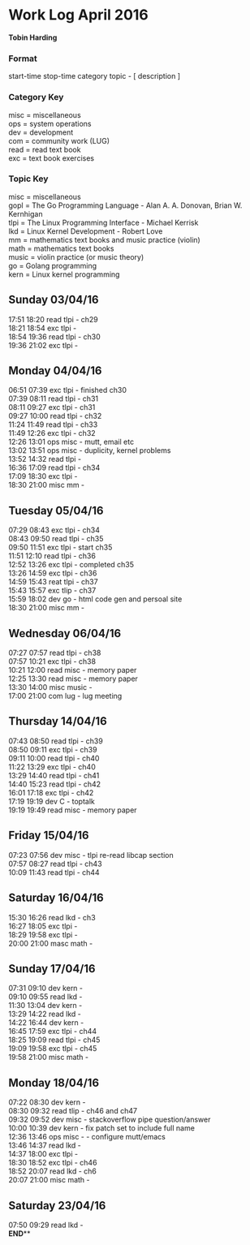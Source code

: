 Work Log April 2016  
===================  
**Tobin Harding**  
  
### Format #  
start-time stop-time category topic - [ description ]  
  
### Category Key #  
misc = miscellaneous  
ops = system operations  
dev = development  
com = community work (LUG)  
read = read text book  
exc = text book exercises  
  
### Topic Key #  
misc = miscellaneous  
gopl = The Go Programming Language - Alan A. A. Donovan, Brian W. Kernhigan  
tlpi = The Linux Programming Interface - Michael Kerrisk  
lkd = Linux Kernel Development - Robert Love  
mm = mathematics text books and music practice (violin)  
math = mathematics text books  
music = violin practice (or music theory)  
go = Golang programming  
kern = Linux kernel programming  
  
Sunday 03/04/16  
----------------  
17:51 18:20 read tlpi - ch29  
18:21 18:54 exc tlpi -  
18:54 19:36 read tlpi - ch30  
19:36 21:02 exc tlpi -  
  
Monday 04/04/16  
----------------  
06:51 07:39 exc tlpi - finished ch30  
07:39 08:11 read tlpi - ch31  
08:11 09:27 exc tlpi - ch31  
09:27 10:00 read tlpi - ch32  
11:24 11:49 read tlpi - ch33  
11:49 12:26 exc tlpi - ch32  
12:26 13:01 ops misc - mutt, email etc  
13:02 13:51 ops misc - duplicity, kernel problems  
13:52 14:32 read tlpi -  
16:36 17:09 read tlpi - ch34  
17:09 18:30 exc tlpi -  
18:30 21:00 misc mm -  
  
Tuesday 05/04/16  
----------------  
07:29 08:43 exc tlpi - ch34  
08:43 09:50 read tlpi - ch35  
09:50 11:51 exc tlpi - start ch35  
11:51 12:10 read tlpi - ch36  
12:52 13:26 exc tlpi - completed ch35  
13:26 14:59 exc tlpi - ch36  
14:59 15:43 reat tlpi - ch37  
15:43 15:57 exc tlip - ch37  
15:59 18:02 dev go - html code gen and persoal site  
18:30 21:00 misc mm -  
  
Wednesday 06/04/16  
----------------  
07:27 07:57 read tlpi - ch38  
07:57 10:21 exc tlpi - ch38  
10:21 12:00 read misc - memory paper  
12:25 13:30 read misc - memory paper  
13:30 14:00 misc music -  
17:00 21:00 com lug - lug meeting  
  
Thursday 14/04/16  
----------------  
07:43 08:50 read tlpi - ch39  
08:50 09:11 exc tlpi - ch39  
09:11 10:00 read tlpi - ch40  
11:22 13:29 exc tlpi - ch40  
13:29 14:40 read tlpi - ch41  
14:40 15:23 read tlpi - ch42  
16:01 17:18 exc tlpi - ch42  
17:19 19:19 dev  C - toptalk  
19:19 19:49 read misc - memory paper  
  
Friday 15/04/16  
----------------  
07:23 07:56 dev misc - tlpi re-read libcap section  
07:57 08:27 read tlpi - ch43  
10:09 11:43 read tlpi - ch44  
  
Saturday 16/04/16  
----------------  
15:30 16:26 read lkd - ch3  
16:27 18:05 exc tlpi -  
18:29 19:58 exc tlpi -  
20:00 21:00 masc math -  
  
Sunday 17/04/16  
----------------  
07:31 09:10 dev kern -  
09:10 09:55 read lkd -  
11:30 13:04 dev kern -  
13:29 14:22 read lkd -  
14:22 16:44 dev kern -  
16:45 17:59 exc tlpi - ch44  
18:25 19:09 read tlpi - ch45  
19:09 19:58 exc tlpi - ch45  
19:58 21:00 misc math -  
  
Monday 18/04/16  
----------------  
07:22 08:30 dev kern -  
08:30 09:32 read tlip - ch46 and ch47  
09:32 09:52 dev misc - stackoverflow pipe question/answer  
10:00 10:39 dev kern - fix patch set to include full name  
12:36 13:46 ops misc - - configure mutt/emacs  
13:46 14:37 read lkd -  
14:37 18:00 exc tlpi -  
18:30 18:52 exc tlpi - ch46  
18:52 20:07 read lkd - ch6  
20:07 21:00 misc math -  
  
Saturday 23/04/16  
----------------  
07:50 09:29 read lkd -  
******END********  
